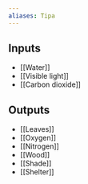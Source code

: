 ```yaml
---
aliases: Tipa
---
```

## Inputs
- [[Water]]
- [[Visible light]]
- [[Carbon dioxide]]
## Outputs
- [[Leaves]]
- [[Oxygen]]
- [[Nitrogen]]
- [[Wood]]
- [[Shade]]
- [[Shelter]]